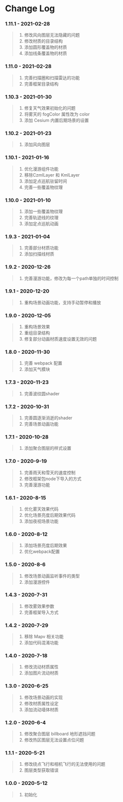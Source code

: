 # Change Log

### 1.11.1 - 2021-02-28

> 1. 修改风向图层无法隐藏的问题
> 2. 修改材质的目录结构
> 3. 添加圆形覆盖物的材质
> 4. 添加线条覆盖物的材质

### 1.11.0 - 2021-02-28

> 1. 完善扫描圈和扫描雷达的功能
> 2. 完善框架目录结构

### 1.10.3 - 2021-01-30

> 1. 修复天气效果初始化的问题
> 2. 将雾天的 fogColor 属性改为 color
> 3. 添加 Cesium 内置后期场景的设置

### 1.10.2 - 2021-01-23

> 1. 添加风向图层

### 1.10.1 - 2021-01-16

> 1. 优化漫游组件功能
> 2. 移除CzmlLayer 和 KmlLayer
> 3. 添加定点巡航驻留时间
> 4. 完善一些覆盖物纹理

### 1.10.0 - 2021-01-10

> 1. 添加一些覆盖物纹理
> 2. 完善轨迹线的纹理
> 3. 添加定点巡航动画

### 1.9.3 - 2021-01-04

> 1. 完善部分材质功能
> 2. 添加扫描线材质

### 1.9.2 - 2020-12-26

> 1. 完善漫游功能，修改为每一个path单独的时间控制

### 1.9.1 - 2020-12-20

> 1. 重构场景动画功能，支持手动暂停和播放

### 1.9.0 - 2020-12-05

> 1. 重构场景效果
> 2. 重组目录结构
> 3. 修复部分动画材质速度设置无效的问题

### 1.8.0 - 2020-11-30

> 1. 完善 webpack 配置
> 2. 添加天气模块

### 1.7.3 - 2020-11-23

> 1. 完善波纹圆shader

### 1.7.2 - 2020-10-31

> 1. 完善圆逐渐消逝的shader
> 2. 完善场景动画功能

### 1.7.1 - 2020-10-28

> 1. 添加聚合图层的样式设置

### 1.7.0 - 2020-9-19

> 1. 完善雨天和雪天的速度控制
> 2. 修改框架包node下导入的方式
> 3. 完善漫游功能

### 1.6.1 - 2020-8-15

> 1. 优化雾天效果代码
> 2. 优化场景亮度后期效果代码
> 3. 添加夜视场景功能

### 1.6.0 - 2020-8-12

> 1. 添加场景亮度后期效果
> 2. 优化webpack配置

### 1.5.0 - 2020-8-6

> 1. 修改场景动画监听事件的类型
> 2. 添加漫游控件

### 1.4.3 - 2020-7-31

> 1. 修改雾效果参数
> 2. 完善框架导入方式

### 1.4.2 - 2020-7-29

> 1. 移除 Mapv 相关功能
> 2. 添加代码混淆功能

### 1.4.0 - 2020-7-18

> 1. 修改流动材质属性
> 2. 添加图片流动材质

### 1.3.0 - 2020-6-25

> 1. 修改场景动画的实现
> 2. 修改材质属性设定
> 3. 添加流动墙体材质

### 1.2.0 - 2020-6-4

> 1. 修改聚合图层 billboard 地形遮挡问题
> 2. 修改热区图层无法设置点位问题

### 1.1.1 - 2020-5-21

> 1. 修改绕点飞行和相机飞行的无法使用的问题
> 2. 图层类型获取错误

### 1.0.0 - 2020-5-12

> 1. 初始化
